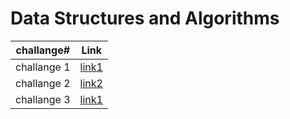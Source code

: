# Data Structures and Algorithms


 **challange#**| **Link**
 --------|--------
 challange 1 |[link1](https://github.com/bayan-97/data-structures-and-algorithms/pull/14)
  challange 2 |[link2](https://github.com/bayan-97/data-structures-and-algorithms/tree/array-shift1)
   challange 3 |[link1](https://github.com/bayan-97/data-structures-and-algorithms/pull/14)
 
